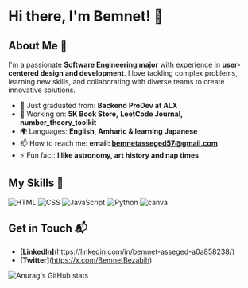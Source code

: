 
# Hi there, I'm Bemnet! 👋

<!--![Banner Image](https://pin.it/7EraTBBIp)-->

## About Me 🚀

I'm a passionate **Software Engineering major** with experience in **user-centered design and development**. I love tackling complex problems, learning new skills, and collaborating with diverse teams to create innovative solutions.

- 🌱 Just graduated from: **Backend ProDev at ALX**
- 🔭 Working on: **5K Book Store,** **LeetCode Journal,** **number_theory_toolkit**
- 🌍 Languages: **English, Amharic & learning Japanese**
- 📫 How to reach me: **email: bemnetasseged57@gmail.com**
- ⚡ Fun fact: **I like astronomy, art history and nap times**

## My Skills 🧠

![HTML](https://img.shields.io/badge/HTML5-E34F26?style=for-the-badge&logo=html5&logoColor=white)
![CSS](https://img.shields.io/badge/CSS3-1572B6?style=for-the-badge&logo=css3&logoColor=white)
![JavaScript](https://img.shields.io/badge/JavaScript-323330?style=for-the-badge&logo=javascript&logoColor=F7DF1E)
![Python](https://img.shields.io/badge/Python-FFD43B?style=for-the-badge&logo=python&logoColor=blue)
![canva](https://img.shields.io/badge/Canva-%2300C4CC.svg?&style=for-the-badge&logo=Canva&logoColor=white)




## Get in Touch 📬

<!--- **[Personal Website / Blog]**(your_website_or_blog_link)-->
- **[LinkedIn]**(https://linkedin.com/in/bemnet-asseged-a0a858238/)
- **[Twitter]**(https://x.com/BemnetBezabih)

<!--[![Anurag's GitHub stats](https://github-readme-stats.vercel.app/api?username=Bemnet57)](https://github.com/Bemnet57/github-readme-stats)-->
![Anurag's GitHub stats](https://github-readme-stats.vercel.app/api?username=Bemnet57&show_icons=true&theme=radical)


<!--
**Bemnet57/Bemnet57** is a ✨ _special_ ✨ repository because its `README.md` (this file) appears on your GitHub profile.

Here are some ideas to get you started:

- 🔭 I’m currently working on ...
- 🌱 I’m currently learning ...
- 👯 I’m looking to collaborate on ...
- 🤔 I’m looking for help with ...
- 💬 Ask me about ...
- 📫 How to reach me: ...
- 😄 Pronouns: ...
- ⚡ Fun fact: ...
-->
